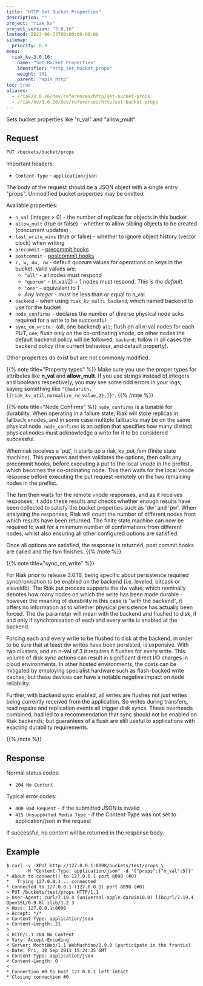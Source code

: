 ```yaml
---
title: "HTTP Set Bucket Properties"
description: ""
project: "riak_kv"
project_version: "3.0.16"
lastmod: 2023-06-23T00:00:00-00:00
sitemap:
  priority: 0.9
menu:
  riak_kv-3.0.16:
    name: "Set Bucket Properties"
    identifier: "http_set_bucket_props"
    weight: 101
    parent: "apis_http"
toc: true
aliases:
  - /riak/3.0.16/dev/references/http/set-bucket-props
  - /riak/kv/3.0.16/dev/references/http/set-bucket-props
---
```


Sets bucket properties like "n_val" and "allow_mult".

## Request

```bash
PUT /buckets/bucket/props
```

Important headers:

* `Content-Type` - `application/json`

The body of the request should be a JSON object with a single entry "props".
Unmodified bucket properties may be omitted.

Available properties:

* `n_val` (integer > 0) - the number of replicas for objects in this bucket
* `allow_mult` (true or false) - whether to allow sibling objects to be created
(concurrent updates)
* `last_write_wins` (true or false) - whether to ignore object history (vector
clock) when writing
* `precommit` - [precommit hooks]({{<baseurl>}}riak/kv/3.0.16/developing/usage/commit-hooks)
* `postcommit` - [postcommit hooks]({{<baseurl>}}riak/kv/3.0.16/developing/usage/commit-hooks)
* `r, w, dw, rw` - default quorum values for operations on keys in the bucket.
Valid values are:
  * `"all"` - all nodes must respond
  * `"quorum"` - (n_val/2) + 1 nodes must respond. *This is the default.*
  * `"one"` - equivalent to 1
  * *Any integer* - must be less than or equal to n_val
* `backend` - when using `riak_kv_multi_backend`, which named backend to use for
the bucket
* `node_confirms` - declares the number of diverse physical node acks required for a write
to be successful
* `sync_on_write` - (all, one backend) `all`; flush on all n-val nodes for each PUT, `one`; flush only on the co-ordinating vnode, on other nodes the default backend policy will be followed, `backend`; follow in all cases the backend policy (the current behaviour, and default property).

Other properties do exist but are not commonly modified.

{{% note title="Property types" %}}
Make sure you use the proper types for attributes like **n_val** and
**allow_mult**. If you use strings instead of integers and booleans
respectively, you may see some odd errors in your logs, saying something like
`"{badarith,[{riak_kv_util,normalize_rw_value,2},]}"`.
{{% /note %}}

{{% note title="Node Confirms" %}}
`node_confirms` is a tunable for durability. When operating in a failure state, Riak will store replicas in fallback vnodes, and in some case multiple fallbacks may be on the same physical node. `node_confirms` is an option that specifies how many distinct physical nodes must acknowledge a write for it to be considered successful.

When riak receives a 'put', it starts up a riak_kv_put_fsm (finite state machine). This prepares and then validates the options, then calls any precommit hooks, before executing a put to the local vnode in the preflist, which becomes the co-ordinating node. This then waits for the local vnode response before executing the put request remotely on the two remaining nodes in the preflist.

The fsm then waits for the remote vnode responses, and as it receives responses, it adds these results and checks whether enough results have been collected to satisfy the bucket properties such as 'dw' and 'pw'.
When analysing the responses, Riak will count the number of different nodes from which results have been returned. The finite state machine can now be required to wait for a minimum number of confirmations from different nodes, whilst also ensuring all other configured options are satisfied.

Once all options are satisfied, the response is returned, post commit hooks are called and the fsm finishes.
{{% /note %}}

{{% note title="sync_on_write" %}}

For Riak prior to release 3.0.16, being specific about persistence required synchronisation to be enabled on the backend (i.e. leveled, bitcask or eleveldb). The Riak put process supports the dw value, which nominally denotes how many nodes on which the write has been made durable - however the meaning of durability in this case is "with the backend", it offers no information as to whether physical persistence has actually been forced. The dw parameter will mean with the backend and flushed to disk, if and only if synchronisation of each and every write is enabled at the backend.

Forcing each and every write to be flushed to disk at the backend, in order to be sure that at least dw writes have been persisted, is expensive. With two clusters, and an n-val of 3 it requires 6 flushes for every write. This volume of disk sync actions can result in significant direct I/O charges in cloud environments. In other hosted environments, the costs can be mitigated by employing specialist hardware such as flash-backed write caches, but these devices can have a notable negative impact on node reliability.

Further, with backend sync enabled, all writes are flushes not just writes being currently received from the application. So writes during transfers, read repairs and replication events all trigger disk syncs. These overheads combined, had led to a recommendation that sync should not be enabled on Riak backends; but guarantees of a flush are still useful to applications with exacting durability requirements.

{{% /note %}}

## Response

Normal status codes:

* `204 No Content`

Typical error codes:

* `400 Bad Request` - if the submitted JSON is invalid
* `415 Unsupported Media Type` - if the Content-Type was not set to
application/json in the request

If successful, no content will be returned in the response body.

## Example

```curl
$ curl -v -XPUT http://127.0.0.1:8098/buckets/test/props \
       -H "Content-Type: application/json" -d '{"props":{"n_val":5}}'
* About to connect() to 127.0.0.1 port 8098 (#0)
*   Trying 127.0.0.1... connected
* Connected to 127.0.0.1 (127.0.0.1) port 8098 (#0)
> PUT /buckets/test/props HTTP/1.1
> User-Agent: curl/7.19.4 (universal-apple-darwin10.0) libcurl/7.19.4
OpenSSL/0.9.8l zlib/1.2.3
> Host: 127.0.0.1:8098
> Accept: */*
> Content-Type: application/json
> Content-Length: 21
>
< HTTP/1.1 204 No Content
< Vary: Accept-Encoding
< Server: MochiWeb/1.1 WebMachine/1.9.0 (participate in the frantic)
< Date: Fri, 30 Sep 2011 15:24:35 GMT
< Content-Type: application/json
< Content-Length: 0
<
* Connection #0 to host 127.0.0.1 left intact
* Closing connection #0
```

